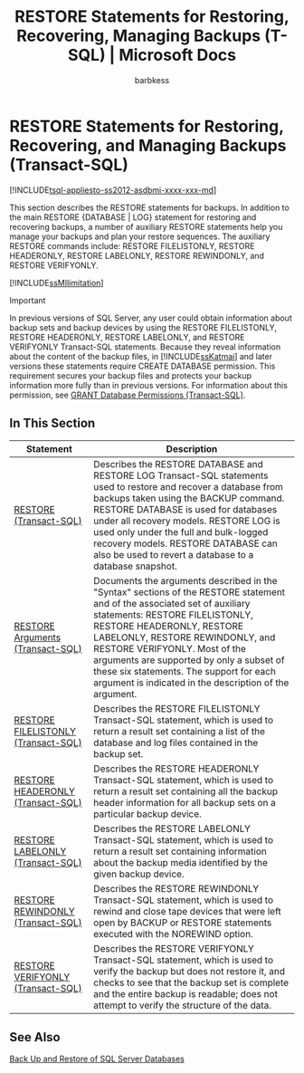 ﻿---
title: "RESTORE Statements for Restoring, Recovering, Managing Backups (T-SQL) | Microsoft Docs"
ms.custom: ""
ms.date: "03/30/2018"
ms.prod: "sql-non-specified"
ms.prod_service: "sql-database"
ms.service: ""
ms.component: "t-sql|statements"
ms.reviewer: ""
ms.suite: "sql"
ms.technology: 
  - "database-engine"
ms.tgt_pltfrm: ""
ms.topic: "language-reference"
dev_langs: 
  - "TSQL"
helpviewer_keywords: 
  - "restoring files [SQL Server], RESTORE statement"
  - "RESTORE statement, about restore operations"
  - "database restores [SQL Server], RESTORE statement"
  - "restoring databases [SQL Server], RESTORE statement"
  - "database backups [SQL Server], RESTORE statement"
  - "backing up databases [SQL Server], RESTORE statement"
  - "file restores [SQL Server], RESTORE statement"
  - "transaction log backups [SQL Server], RESTORE statement"
ms.assetid: fb29a151-f312-4f85-b857-5deeca0de8ce
caps.latest.revision: 15
author: "barbkess" 
ms.author: "barbkess"
manager: "craigg"
ms.workload: "On Demand"
monikerRange: "= azuresqldb-mi-current || >= sql-server-2016 || = sqlallproducts-allversions"
---
# RESTORE Statements for Restoring, Recovering, and Managing Backups (Transact-SQL)
[!INCLUDE[tsql-appliesto-ss2012-asdbmi-xxxx-xxx-md](../../includes/tsql-appliesto-ss2012-asdbmi-xxxx-xxx-md.md )]

  This section describes the RESTORE statements for backups. In addition to the main RESTORE {DATABASE | LOG} statement for restoring and recovering backups, a number of auxiliary RESTORE statements help you manage your backups and plan your restore sequences. The auxiliary RESTORE commands include: RESTORE FILELISTONLY, RESTORE HEADERONLY, RESTORE LABELONLY, RESTORE REWINDONLY, and RESTORE VERIFYONLY.  
  
[!INCLUDE[ssMIlimitation](../../includes/sql-db-mi-limitation.md)]

> [!IMPORTANT]  
>  In previous versions of SQL Server, any user could obtain information about backup sets and backup devices by using the RESTORE FILELISTONLY, RESTORE HEADERONLY, RESTORE LABELONLY, and RESTORE VERIFYONLY Transact-SQL statements. Because they reveal information about the content of the backup files, in [!INCLUDE[ssKatmai](../../includes/sskatmai-md.md)] and later versions these statements require CREATE DATABASE permission. This requirement secures your backup files and protects your backup information more fully than in previous versions. For information about this permission, see [GRANT Database Permissions &#40;Transact-SQL&#41;](../../t-sql/statements/grant-database-permissions-transact-sql.md).  
  
## In This Section  
  
|Statement|Description|  
|---------------|-----------------|  
|[RESTORE &#40;Transact-SQL&#41;](../../t-sql/statements/restore-statements-transact-sql.md)|Describes the RESTORE DATABASE and RESTORE LOG Transact-SQL statements used to restore and recover a database from backups taken using the BACKUP command. RESTORE DATABASE is used for databases under all recovery models. RESTORE LOG is used only under the full and bulk-logged recovery models. RESTORE DATABASE can also be used to revert a database to a database snapshot.|  
|[RESTORE Arguments &#40;Transact-SQL&#41;](../../t-sql/statements/restore-statements-arguments-transact-sql.md)|Documents the arguments described in the "Syntax" sections of the RESTORE statement and of the associated set of auxiliary statements: RESTORE FILELISTONLY, RESTORE HEADERONLY, RESTORE LABELONLY, RESTORE REWINDONLY, and RESTORE VERIFYONLY. Most of the arguments are supported by only a subset of these six statements. The support for each argument is indicated in the description of the argument.|  
|[RESTORE FILELISTONLY &#40;Transact-SQL&#41;](../../t-sql/statements/restore-statements-filelistonly-transact-sql.md)|Describes the RESTORE FILELISTONLY Transact-SQL statement, which is used to return a result set containing a list of the database and log files contained in the backup set.|  
|[RESTORE HEADERONLY &#40;Transact-SQL&#41;](../../t-sql/statements/restore-statements-headeronly-transact-sql.md)|Describes the RESTORE HEADERONLY Transact-SQL statement, which is used to return a result set containing all the backup header information for all backup sets on a particular backup device.|  
|[RESTORE LABELONLY &#40;Transact-SQL&#41;](../../t-sql/statements/restore-statements-labelonly-transact-sql.md)|Describes the RESTORE LABELONLY Transact-SQL statement, which is used to return a result set containing information about the backup media identified by the given backup device.|  
|[RESTORE REWINDONLY &#40;Transact-SQL&#41;](../../t-sql/statements/restore-statements-rewindonly-transact-sql.md)|Describes the RESTORE REWINDONLY Transact-SQL statement, which is used to rewind and close tape devices that were left open by BACKUP or RESTORE statements executed with the NOREWIND option.|  
|[RESTORE VERIFYONLY &#40;Transact-SQL&#41;](../../t-sql/statements/restore-statements-verifyonly-transact-sql.md)|Describes the RESTORE VERIFYONLY Transact-SQL statement, which is used to verify the backup but does not restore it, and checks to see that the backup set is complete and the entire backup is readable; does not attempt to verify the structure of the data.|  
  
## See Also  
 [Back Up and Restore of SQL Server Databases](../../relational-databases/backup-restore/back-up-and-restore-of-sql-server-databases.md)  
  
  
